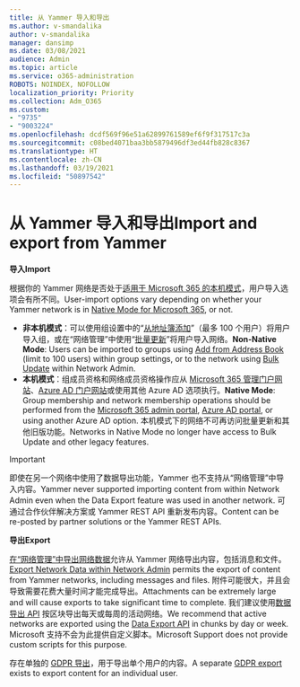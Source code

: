 ```yaml
---
title: 从 Yammer 导入和导出
ms.author: v-smandalika
author: v-smandalika
manager: dansimp
ms.date: 03/08/2021
audience: Admin
ms.topic: article
ms.service: o365-administration
ROBOTS: NOINDEX, NOFOLLOW
localization_priority: Priority
ms.collection: Adm_O365
ms.custom:
- "9735"
- "9003224"
ms.openlocfilehash: dcdf569f96e51a62899761589ef6f9f317517c3a
ms.sourcegitcommit: c08bed4071baa3bb5879496df3ed44fb828c8367
ms.translationtype: HT
ms.contentlocale: zh-CN
ms.lasthandoff: 03/19/2021
ms.locfileid: "50897542"
---
```

# <a name="import-and-export-from-yammer"></a><span data-ttu-id="7a36b-102">从 Yammer 导入和导出</span><span class="sxs-lookup"><span data-stu-id="7a36b-102">Import and export from Yammer</span></span>

<span data-ttu-id="7a36b-103">**导入**</span><span class="sxs-lookup"><span data-stu-id="7a36b-103">**Import**</span></span>

<span data-ttu-id="7a36b-104">根据你的 Yammer 网络是否处于[适用于 Microsoft 365 的本机模式](https://docs.microsoft.com/yammer/configure-your-yammer-network/overview-native-mode)，用户导入选项会有所不同。</span><span class="sxs-lookup"><span data-stu-id="7a36b-104">User-import options vary depending on whether your Yammer network is in [Native Mode for Microsoft 365](https://docs.microsoft.com/yammer/configure-your-yammer-network/overview-native-mode), or not.</span></span>

- <span data-ttu-id="7a36b-105">**非本机模式**：可以使用组设置中的“[从地址簿添加](https://support.microsoft.com/office/manage-yammer-community-members-75253554-d0f3-4148-b835-e6a9a8a0c294)”（最多 100 个用户）将用户导入组，或在“网络管理”中使用“[批量更新](https://docs.microsoft.com/yammer/manage-yammer-users/add-block-or-remove-users)”将用户导入网络。</span><span class="sxs-lookup"><span data-stu-id="7a36b-105">**Non-Native Mode**: Users can be imported to groups using [Add from Address Book](https://support.microsoft.com/office/manage-yammer-community-members-75253554-d0f3-4148-b835-e6a9a8a0c294) (limit to 100 users) within group settings, or to the network using [Bulk Update](https://docs.microsoft.com/yammer/manage-yammer-users/add-block-or-remove-users) within Network Admin.</span></span>
- <span data-ttu-id="7a36b-106">**本机模式**：组成员资格和网络成员资格操作应从 [Microsoft 365 管理门户网站](https://docs.microsoft.com/microsoft-365/admin/add-users)、[Azure AD 门户网站](https://docs.microsoft.com/azure/active-directory/fundamentals/add-users-azure-active-directory)或使用其他 Azure AD 选项执行。</span><span class="sxs-lookup"><span data-stu-id="7a36b-106">**Native Mode**: Group membership and network membership operations should be performed from the [Microsoft 365 admin portal](https://docs.microsoft.com/microsoft-365/admin/add-users), [Azure AD portal](https://docs.microsoft.com/azure/active-directory/fundamentals/add-users-azure-active-directory), or using another Azure AD option.</span></span> <span data-ttu-id="7a36b-107">本机模式下的网络不可再访问批量更新和其他旧版功能。</span><span class="sxs-lookup"><span data-stu-id="7a36b-107">Networks in Native Mode no longer have access to Bulk Update and other legacy features.</span></span>

> [!IMPORTANT]
> <span data-ttu-id="7a36b-108">即使在另一个网络中使用了数据导出功能，Yammer 也不支持从“网络管理”中导入内容。</span><span class="sxs-lookup"><span data-stu-id="7a36b-108">Yammer never supported importing content from within Network Admin even when the Data Export feature was used in another network.</span></span> <span data-ttu-id="7a36b-109">可通过合作伙伴解决方案或 Yammer REST API 重新发布内容。</span><span class="sxs-lookup"><span data-stu-id="7a36b-109">Content can be re-posted by partner solutions or the Yammer REST APIs.</span></span>

<span data-ttu-id="7a36b-110">**导出**</span><span class="sxs-lookup"><span data-stu-id="7a36b-110">**Export**</span></span>

<span data-ttu-id="7a36b-111">[在“网络管理”中导出网络数据](https://docs.microsoft.com/yammer/manage-security-and-compliance/export-yammer-enterprise-data)允许从 Yammer 网络导出内容，包括消息和文件。</span><span class="sxs-lookup"><span data-stu-id="7a36b-111">[Export Network Data within Network Admin](https://docs.microsoft.com/yammer/manage-security-and-compliance/export-yammer-enterprise-data) permits the export of content from Yammer networks, including messages and files.</span></span> <span data-ttu-id="7a36b-112">附件可能很大，并且会导致需要花费大量时间才能完成导出。</span><span class="sxs-lookup"><span data-stu-id="7a36b-112">Attachments can be extremely large and will cause exports to take significant time to complete.</span></span> <span data-ttu-id="7a36b-113">我们建议使用[数据导出 API](https://developer.yammer.com/docs/data-export-api) 按区块导出每天或每周的活动网络。</span><span class="sxs-lookup"><span data-stu-id="7a36b-113">We recommend that active networks are exported using the [Data Export API](https://developer.yammer.com/docs/data-export-api) in chunks by day or week.</span></span> <span data-ttu-id="7a36b-114">Microsoft 支持不会为此提供自定义脚本。</span><span class="sxs-lookup"><span data-stu-id="7a36b-114">Microsoft Support does not provide custom scripts for this purpose.</span></span>

<span data-ttu-id="7a36b-115">存在单独的 [GDPR 导出](https://docs.microsoft.com/yammer/manage-security-and-compliance/gdpr-requests-in-yammer-enterprise)，用于导出单个用户的内容。</span><span class="sxs-lookup"><span data-stu-id="7a36b-115">A separate [GDPR export](https://docs.microsoft.com/yammer/manage-security-and-compliance/gdpr-requests-in-yammer-enterprise) exists to export content for an individual user.</span></span>